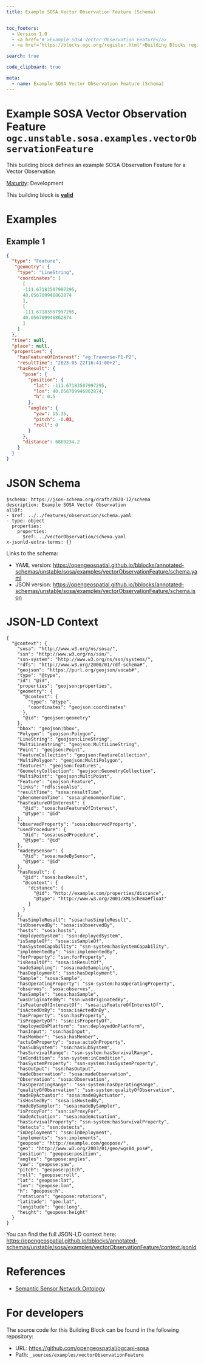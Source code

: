 ```yaml
---
title: Example SOSA Vector Observation Feature (Schema)


toc_footers:
  - Version 1.0
  - <a href='#'>Example SOSA Vector Observation Feature</a>
  - <a href='https://blocks.ogc.org/register.html'>Building Blocks register</a>

search: true

code_clipboard: true

meta:
  - name: Example SOSA Vector Observation Feature (Schema)
---
```



# Example SOSA Vector Observation Feature `ogc.unstable.sosa.examples.vectorObservationFeature`

This building block defines an example SOSA Observation Feature for a Vector Observation

[Maturity](https://github.com/cportele/ogcapi-building-blocks#building-block-maturity): Development

<aside class="success">
This building block is <strong><a href="https://github.com/opengeospatial/bblocks/blob/master/tests/unstable/sosa/examples/vectorObservationFeature/" target="_blank">valid</a></strong>
</aside>

# Examples

## Example 1

```json
{
  "type": "Feature",
   "geometry": {
    "type": "LineString",
    "coordinates": [
      [
      -111.67183507997295,
      40.056709946862874
      ],
      [ 
      -111.67183507997295,
      40.056709946862874
      ]
    ]
  },
  "time": null,
  "place": null,
  "properties": {
    "hasFeatureOfInterest": "eg:Traverse-P1-P2",
    "resultTime": "2023-05-22T16:41:00+2",
    "hasResult": {
      "pose": {
        "position": {
          "lat": -111.67183507997295,
          "lon": 40.056709946862874,
          "h": 0.5
        },
        "angles": {
          "yaw": 15.35,
          "pitch": -0.01,
          "roll": 0
        }
      },
      "distance": 6889234.2
    }
  }
}

```


# JSON Schema

```yaml--schema
$schema: https://json-schema.org/draft/2020-12/schema
description: Example SOSA Vector Observation
allOf:
- $ref: ../../features/observation/schema.yaml
- type: object
  properties:
    properties:
      $ref: ../vectorObservation/schema.yaml
x-jsonld-extra-terms: {}

```

Links to the schema:

* YAML version: <a href="https://opengeospatial.github.io/bblocks/annotated-schemas/unstable/sosa/examples/vectorObservationFeature/schema.yaml" target="_blank">https://opengeospatial.github.io/bblocks/annotated-schemas/unstable/sosa/examples/vectorObservationFeature/schema.yaml</a>
* JSON version: <a href="https://opengeospatial.github.io/bblocks/annotated-schemas/unstable/sosa/examples/vectorObservationFeature/schema.json" target="_blank">https://opengeospatial.github.io/bblocks/annotated-schemas/unstable/sosa/examples/vectorObservationFeature/schema.json</a>


# JSON-LD Context

```json--ldContext
{
  "@context": {
    "sosa": "http://www.w3.org/ns/sosa/",
    "ssn": "http://www.w3.org/ns/ssn/",
    "ssn-system": "http://www.w3.org/ns/ssn/systems/",
    "rdfs": "http://www.w3.org/2000/01/rdf-schema#",
    "geojson": "https://purl.org/geojson/vocab#",
    "type": "@type",
    "id": "@id",
    "properties": "geojson:properties",
    "geometry": {
      "@context": {
        "type": "@type",
        "coordinates": "geojson:coordinates"
      },
      "@id": "geojson:geometry"
    },
    "bbox": "geojson:bbox",
    "Polygon": "geojson:Polygon",
    "LineString": "geojson:LineString",
    "MultiLineString": "geojson:MultiLineString",
    "Point": "geojson:Point",
    "FeatureCollection": "geojson:FeatureCollection",
    "MultiPolygon": "geojson:MultiPolygon",
    "features": "geojson:features",
    "GeometryCollection": "geojson:GeometryCollection",
    "MultiPoint": "geojson:MultiPoint",
    "Feature": "geojson:Feature",
    "links": "rdfs:seeAlso",
    "resultTime": "sosa:resultTime",
    "phenomenonTime": "sosa:phenomenonTime",
    "hasFeatureOfInterest": {
      "@id": "sosa:hasFeatureOfInterest",
      "@type": "@id"
    },
    "observedProperty": "sosa:observedProperty",
    "usedProcedure": {
      "@id": "sosa:usedProcedure",
      "@type": "@id"
    },
    "madeBySensor": {
      "@id": "sosa:madeBySensor",
      "@type": "@id"
    },
    "hasResult": {
      "@id": "sosa:hasResult",
      "@context": {
        "distance": {
          "@id": "http://example.com/properties/distance",
          "@type": "http://www.w3.org/2001/XMLSchema#float"
        }
      }
    },
    "hasSimpleResult": "sosa:hasSimpleResult",
    "isObservedBy": "sosa:isObservedBy",
    "hosts": "sosa:hosts",
    "deployedSystem": "ssn:deployedSystem",
    "isSampleOf": "sosa:isSampleOf",
    "hasSystemCapability": "ssn-system:hasSystemCapability",
    "implementedBy": "ssn:implementedBy",
    "forProperty": "ssn:forProperty",
    "isResultOf": "sosa:isResultOf",
    "madeSampling": "sosa:madeSampling",
    "hasDeployment": "ssn:hasDeployment",
    "Sample": "sosa:Sample",
    "hasOperatingProperty": "ssn-system:hasOperatingProperty",
    "observes": "sosa:observes",
    "hasSample": "sosa:hasSample",
    "wasOriginatedBy": "ssn:wasOriginatedBy",
    "isFeatureOfInterestOf": "sosa:isFeatureOfInterestOf",
    "isActedOnBy": "sosa:isActedOnBy",
    "hasProperty": "ssn:hasProperty",
    "isPropertyOf": "ssn:isPropertyOf",
    "deployedOnPlatform": "ssn:deployedOnPlatform",
    "hasInput": "ssn:hasInput",
    "hasMember": "sosa:hasMember",
    "actsOnProperty": "sosa:actsOnProperty",
    "hasSubSystem": "ssn:hasSubSystem",
    "hasSurvivalRange": "ssn-system:hasSurvivalRange",
    "inCondition": "ssn-system:inCondition",
    "hasSystemProperty": "ssn-system:hasSystemProperty",
    "hasOutput": "ssn:hasOutput",
    "madeObservation": "sosa:madeObservation",
    "Observation": "sosa:Observation",
    "hasOperatingRange": "ssn-system:hasOperatingRange",
    "qualityOfObservation": "ssn-system:qualityOfObservation",
    "madeByActuator": "sosa:madeByActuator",
    "isHostedBy": "sosa:isHostedBy",
    "madeBySampler": "sosa:madeBySampler",
    "isProxyFor": "ssn:isProxyFor",
    "madeActuation": "sosa:madeActuation",
    "hasSurvivalProperty": "ssn-system:hasSurvivalProperty",
    "detects": "ssn:detects",
    "inDeployment": "ssn:inDeployment",
    "implements": "ssn:implements",
    "geopose": "http://example.com/geopose/",
    "geo": "http://www.w3.org/2003/01/geo/wgs84_pos#",
    "position": "geopose:position",
    "angles": "geopose:angles",
    "yaw": "geopose:yaw",
    "pitch": "geopose:pitch",
    "roll": "geopose:roll",
    "lat": "geopose:lat",
    "lon": "geopose:lon",
    "h": "geopose:h",
    "rotations": "geopose:rotations",
    "latitude": "geo:lat",
    "longitude": "geo:long",
    "height": "geopose:height"
  }
}
```

You can find the full JSON-LD context here:
<a href="https://opengeospatial.github.io/bblocks/annotated-schemas/unstable/sosa/examples/vectorObservationFeature/context.jsonld" target="_blank">https://opengeospatial.github.io/bblocks/annotated-schemas/unstable/sosa/examples/vectorObservationFeature/context.jsonld</a>

# References

* [Semantic Sensor Network Ontology](https://www.w3.org/TR/vocab-ssn/)

# For developers

The source code for this Building Block can be found in the following repository:

* URL: <a href="https://github.com/opengeospatial/ogcapi-sosa" target="_blank">https://github.com/opengeospatial/ogcapi-sosa</a>
* Path: `_sources/examples/vectorObservationFeature`

